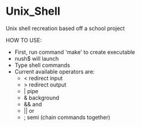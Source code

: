 # Unix_Shell
Unix shell recreation based off a school project

HOW TO USE:
- First, run command 'make' to create executable
- nush$ will launch
- Type shell commands
- Current available operators are:
	- < redirect input
	- \> redirect output
	- | pipe
	- & background
	- && and
	- || or
	- ; semi (chain commands together)
